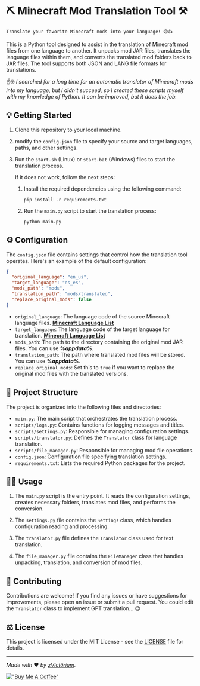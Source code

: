 # ⛏️ Minecraft Mod Translation Tool ⚒️

`Translate your favorite Minecraft mods into your language! 😄👍`

This is a Python tool designed to assist in the translation of Minecraft mod files from one language to another. It unpacks mod JAR files, translates the language files within them, and converts the translated mod folders back to JAR files. The tool supports both JSON and LANG file formats for translations.

☝️🤓 _I searched for a long time for an automatic translator of Minecraft mods into my language, but I didn't succeed, so I created these scripts myself with my knowledge of Python. It can be improved, but it does the job._

## 💡 Getting Started

1. Clone this repository to your local machine.

2. modify the `config.json` file to specify your source and target languages, paths, and other settings.

3. Run the `start.sh` (Linux) or `start.bat` (Windows) files to start the translation process.
   
    If it does not work, follow the next steps:

    1. Install the required dependencies using the following command:

        ```shell
        pip install -r requirements.txt
        ```
      
    2. Run the `main.py` script to start the translation process:

        ```shell
        python main.py
        ```

## ⚙️ Configuration

The `config.json` file contains settings that control how the translation tool operates. Here's an example of the default configuration:

```json
{
  "original_language": "en_us",
  "target_language": "es_es",
  "mods_path": "mods",
  "translation_path": "mods/translated",
  "replace_original_mods": false
}
```

- `original_language`: The language code of the source Minecraft language files. [**Minecraft Language List**](https://minecraft-archive.fandom.com/wiki/Languages)
- `target_language`: The language code of the target language for translation. [**Minecraft Language List**](https://minecraft-archive.fandom.com/wiki/Languages)
- `mods_path`: The path to the directory containing the original mod JAR files. You can use _**%appdata%**_.
- `translation_path`: The path where translated mod files will be stored. You can use _**%appdata%**_.
- `replace_original_mods`: Set this to `true` if you want to replace the original mod files with the translated versions.

## 📄 Project Structure

The project is organized into the following files and directories:

- `main.py`: The main script that orchestrates the translation process.
- `scripts/logs.py`: Contains functions for logging messages and titles.
- `scripts/settings.py`: Responsible for managing configuration settings.
- `scripts/translator.py`: Defines the `Translator` class for language translation.
- `scripts/file_manager.py`: Responsible for managing mod file operations.
- `config.json`: Configuration file specifying translation settings.
- `requirements.txt`: Lists the required Python packages for the project.

## 👨‍💻 Usage

1. The `main.py` script is the entry point. It reads the configuration settings, creates necessary folders, translates mod files, and performs the conversion.

2. The `settings.py` file contains the `Settings` class, which handles configuration reading and processing.

3. The `translator.py` file defines the `Translator` class used for text translation.

4. The `file_manager.py` file contains the `FileManager` class that handles unpacking, translation, and conversion of mod files.

## 🤝 Contributing

Contributions are welcome! If you find any issues or have suggestions for improvements, please open an issue or submit a pull request. You could edit the `Translator` class to implement GPT translation... 😉

## ⚖️ License

This project is licensed under the MIT License - see the [LICENSE](LICENSE) file for details.

---

_Made with_ ❤️ _by [zVictörium](https://zvictorium.github.io)._

[!["Buy Me A Coffee"](https://www.buymeacoffee.com/assets/img/custom_images/orange_img.png)](https://www.buymeacoffee.com/victorium)